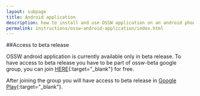 ```yaml
---
layout: subpage
title: Android application
description: how to install and use OSSW application on an android phone.
permalink: instructions/ossw-android-application/index.html
---
```


##Access to beta release

OSSW android application is currently available only in beta release. To have access to beta release you have to be part of ossw-beta google group, you can join [HERE](https://groups.google.com/group/ossw-beta){:target="_blank"} for free.

After joining the group you will have access to beta release in [Google Play](https://play.google.com/apps/testing/com.althink.android.ossw){:target="_blank"}. 